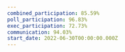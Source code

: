 ```yaml
---
combined_participation: 85.59%
poll_participation: 96.83%
exec_participation: 72.73%
communication: 94.03%
start_date: 2022-06-30T00:00:00.000Z
---
```

